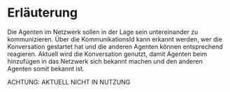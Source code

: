 # Erläuterung

Die Agenten im Netzwerk sollen in der Lage sein untereinander zu kommunizieren.
Über die KommunikationsId kann erkannt werden, wer die Konversation gestartet hat
und die anderen Agenten können entsprechend reagieren.
Aktuell wird die Konversation genutzt, damit Agenten beim hinzufügen in das Netzwerk
sich bekannt machen und den anderen Agenten somit bekannt ist.


ACHTUNG: AKTUELL NICHT IN NUTZUNG